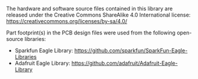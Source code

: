 The hardware and software source files contained in this library are released under the Creative Commons ShareAlike 4.0 International license: https://creativecommons.org/licenses/by-sa/4.0/

Part footprint(s) in the PCB design files were used from the following open-source libraries:
 - Sparkfun Eagle Library: https://github.com/sparkfun/SparkFun-Eagle-Libraries
 - Adafruit Eagle Library: https://github.com/adafruit/Adafruit-Eagle-Library

